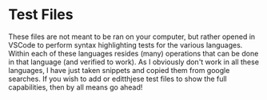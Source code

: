 # Test Files

These files are not meant to be ran on your computer, but rather opened in VSCode to perform syntax highlighting tests for the various languages. Within each of these languages resides (many) operations that can be done in that language (and verified to work). As I obviously don't work in all these languages, I have just taken snippets and copied them from google searches. If you wish to add or editthjese test files to show the full capabilities, then by all means go ahead!
